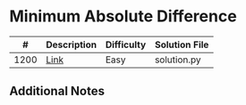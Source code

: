 # Minimum Absolute Difference
|#|Description|Difficulty|Solution File|
|-|-|-|-|
|1200|[Link](https://leetcode.com/problems/minimum-absolute-difference/)|Easy|solution.py|

## Additional Notes
